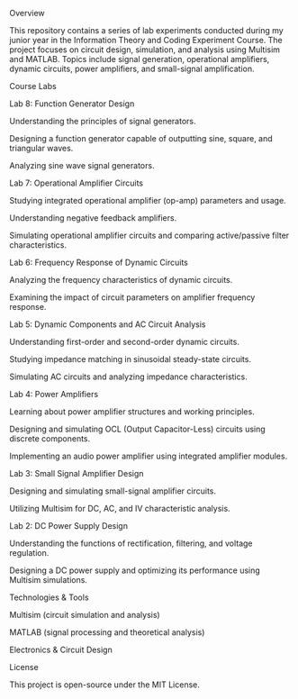 Overview

This repository contains a series of lab experiments conducted during my junior year in the Information Theory and Coding Experiment Course. The project focuses on circuit design, simulation, and analysis using Multisim and MATLAB. Topics include signal generation, operational amplifiers, dynamic circuits, power amplifiers, and small-signal amplification.

Course Labs

Lab 8: Function Generator Design

Understanding the principles of signal generators.

Designing a function generator capable of outputting sine, square, and triangular waves.

Analyzing sine wave signal generators.

Lab 7: Operational Amplifier Circuits

Studying integrated operational amplifier (op-amp) parameters and usage.

Understanding negative feedback amplifiers.

Simulating operational amplifier circuits and comparing active/passive filter characteristics.

Lab 6: Frequency Response of Dynamic Circuits

Analyzing the frequency characteristics of dynamic circuits.

Examining the impact of circuit parameters on amplifier frequency response.

Lab 5: Dynamic Components and AC Circuit Analysis

Understanding first-order and second-order dynamic circuits.

Studying impedance matching in sinusoidal steady-state circuits.

Simulating AC circuits and analyzing impedance characteristics.

Lab 4: Power Amplifiers

Learning about power amplifier structures and working principles.

Designing and simulating OCL (Output Capacitor-Less) circuits using discrete components.

Implementing an audio power amplifier using integrated amplifier modules.

Lab 3: Small Signal Amplifier Design

Designing and simulating small-signal amplifier circuits.

Utilizing Multisim for DC, AC, and IV characteristic analysis.

Lab 2: DC Power Supply Design

Understanding the functions of rectification, filtering, and voltage regulation.

Designing a DC power supply and optimizing its performance using Multisim simulations.

Technologies & Tools

Multisim (circuit simulation and analysis)

MATLAB (signal processing and theoretical analysis)

Electronics & Circuit Design

License

This project is open-source under the MIT License.
